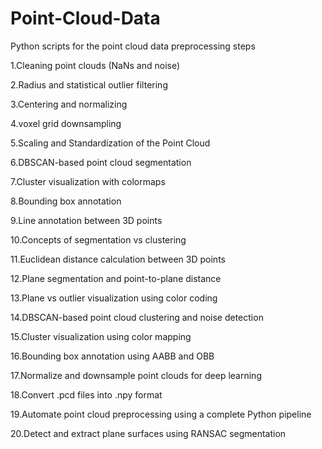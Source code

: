 # Point-Cloud-Data
Python scripts for the point cloud data preprocessing steps

1.Cleaning point clouds (NaNs and noise)

2.Radius and statistical outlier filtering

3.Centering and normalizing

4.voxel grid downsampling

5.Scaling and Standardization of the Point Cloud
 
6.DBSCAN-based point cloud segmentation

7.Cluster visualization with colormaps

8.Bounding box annotation 

9.Line annotation between 3D points

10.Concepts of segmentation vs clustering
 
11.Euclidean distance calculation between 3D points

12.Plane segmentation and point-to-plane distance

13.Plane vs outlier visualization using color coding

14.DBSCAN-based point cloud clustering and noise detection

15.Cluster visualization using color mapping
 
16.Bounding box annotation using AABB and OBB

17.Normalize and downsample point clouds for deep learning

18.Convert .pcd files into .npy format

19.Automate point cloud preprocessing using a complete Python pipeline

20.Detect and extract plane surfaces using RANSAC segmentation
